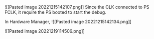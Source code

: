 ![[Pasted image 20221215142107.png]]
Since the CLK connected to PS FCLK, it require the PS booted to start the debug.

In Hardware Manager,
![[Pasted image 20221215142134.png]]

![[Pasted image 20221219114506.png]]